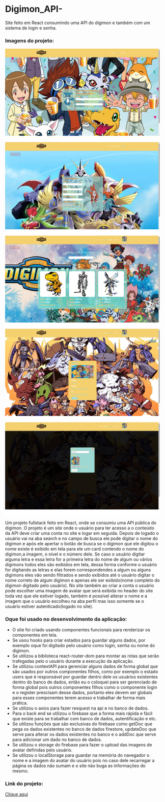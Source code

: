 # Digimon_API-
Site feito em React consumindo uma API do digimon e também com um sistema de login e senha.
<h3>Imagens do projeto:</h3>
<img src="https://github.com/sian19/Digimon_API-/blob/master/src/Assets/exemplo_1.jpg"/>
<img src="https://github.com/sian19/Digimon_API-/blob/master/src/Assets/exemplo_2.jpg"/>
<img src="https://github.com/sian19/Digimon_API-/blob/master/src/Assets/exemplo_3.jpg"/>
<img src="https://github.com/sian19/Digimon_API-/blob/master/src/Assets/exemplo_4.jpg"/>
<img src="https://github.com/sian19/Digimon_API-/blob/master/src/Assets/exemplo_5.jpg"/>

<p>Um projeto fullstack feito em React, onde se consumiu uma API pública do digimon. O projeto é um site onde o usuário para ter acesso a o conteúdo da API deve criar uma conta no site e logar em seguida. Depois de logado o usuário vai na aba search e no campo de busca ele pode digitar o nome do digimon e após ele apertar o botão de busca se o digimon que ele digitou o nome existe é exibido em tela para ele um card contendo o nome do digimon,a imagem, o nível e o número dele. Se caso o usuário digitar alguma letra e essa letra for a primeira letra do nome de algum ou vários digimons todos eles são exibidos em tela, dessa forma conforme o usuário for digitando as letras e elas forem correspondendes a algum ou alguns digimons eles vão sendo filtrados e sendo exibidos até o usuário digitar o nome correto de algum digimon e apenas ele ser exibido(nome completo do digimon digitado pelo usuário). No site também ao criar a conta o usuário pode escolher uma imagem de avatar que será exibida no header do site toda vez que ele estiver logado, também é possível alterar o nome e a imagem que o usuário escolheu na aba perfil mas isso somente se o usuário estiver autenticado(logado no site).</p>

<h3>Oque foi usado no desenvolvimento da aplicação:</h3>
<ul>
  <li>O site foi criado usando componentes funcionais para renderizar os componentes em tela.</li>
  <li>Se usou hooks para criar estados para guardar alguns dados, por exemplo oque foi digitado pelo  usuário como login, senha ou nome do digimon.</li>
  <li>Se utilizou a biblioteca react-router-dom para montar as rotas que serão trafegadas pelo o usuário durante a execução da aplicação.</li>
  <li>Se utilizou contextAPI para gerenciar alguns dados de forma global que são usados por outros componentes filhos, como por exemplo o estado users que é responsável por guardar dentro dele os usuários existentes dentro do banco de dados, então eu o coloquei para ser gerenciado de forma global pois outros componentes filhos como o componente login e o register prescisam desse dados, portanto eles devem ser globais para esses componentes terem acesso e trabalhar de forma mais prática.</li>
  <li>Se utilizou o axios para fazer resquest na api e no banco de dados.</li>
  <li>Para o back end se utilizou o firebase que a forma mais rápida e fácil que existe para se trabalhar com banco de dados, autentificação e etc.</li>
  <li>Se utilizou funções que são exclusivas do firebase como getDoc que pega os dados existentes no banco de dados firestore, updateDoc que serve para alterar os dados existentes no banco e o addDoc que serve para adicionar um dado no banco de dados.</li>
  <li>Se utilizou o storage do firebase para fazer o upload das imagens de avatar definidas pelo usuário.</li>
  <li>Se utilizou o localStorage para guardar na memória do navegador o nome e a imagem do avatar do usuário pois no caso dele recarregar a página os dados não sumam e o site não buga as informações do mesmo.</li>
</ul>

<h3>Link do projeto:</h3>
<a href="">Clique aqui</a>
